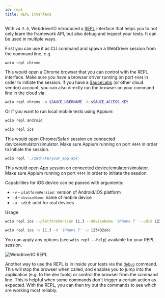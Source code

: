 ```yaml
---
id: repl
title: REPL interface
---
```


With `v4.5.0`, WebdriverIO introduced a [REPL](https://en.wikipedia.org/wiki/Read%E2%80%93eval%E2%80%93print_loop) interface that helps you to not only learn the framework API, but also debug and inspect your tests. It can be used in multiple ways.

First you can use it as CLI command and spawn a WebDriver session from the command line, e.g.

```sh
wdio repl chrome
```

This would open a Chrome browser that you can control with the REPL interface. Make sure you have a browser driver running on port `4444` in order to initiate the session. If you have a [SauceLabs](https://saucelabs.com) (or other cloud vendor) account, you can also directly run the browser on your command line in the cloud via:

```sh
wdio repl chrome -u $SAUCE_USERNAME -k $SAUCE_ACCESS_KEY
```

Or if you want to run local mobile tests using Appium:

<!--DOCUSAURUS_CODE_TABS-->
<!--Android-->
```sh
wdio repl android
```
<!--iOS-->
```sh
wdio repl ios
```
<!--END_DOCUSAURUS_CODE_TABS-->

This would open Chrome/Safari session on connected device/emulator/simulator. Make sure Appium running on port `4444` in order to initiate the session.

```sh
wdio repl './path/to/your_app.apk'
```

This would open App session on connected device/emulator/simulator. Make sure Appium running on port `4444` in order to initiate the session.

Capabilities for iOS device can be passed with arguments:
* `-v`      - `platformVersion`: version of Android/iOS platform
* `-d`      - `deviceName`: name of mobile device
* `-u`      - `udid`: udid for real devices

Usage:

<!--DOCUSAURUS_CODE_TABS-->
<!--Long Parameter Names-->
```sh
wdio repl ios --platformVersion 11.3 --deviceName 'iPhone 7' --udid 123432abc
```
<!--Short Parameter Names-->
```sh
wdio repl ios -v 11.3 -d 'iPhone 7' -u 123432abc
```
<!--END_DOCUSAURUS_CODE_TABS-->

You can apply any options (see `wdio repl --help`) available for your REPL session.

![WebdriverIO REPL](https://webdriver.io/img/repl.gif)

Another way to use the REPL is in inside your tests via the [`debug`](/api/utility/debug.html) command. This will stop the browser when called, and enables you to jump into the application (e.g. to the dev tools) or control the browser from the command line. This is helpful when some commands don't trigger a certain action as expected. With the REPL, you can then try out the commands to see which are working most reliably.
